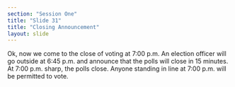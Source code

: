 ```yaml
---
section: "Session One"
title: "Slide 31"
title: "Closing Announcement"
layout: slide
---
```


Ok, now we come to the close of voting at 7:00 p.m. An election officer will go outside at 6:45 p.m. and announce that the polls will close in 15 minutes.  At 7:00 p.m. sharp, the polls close.  Anyone standing in line at 7:00 p.m. will be permitted to vote.


